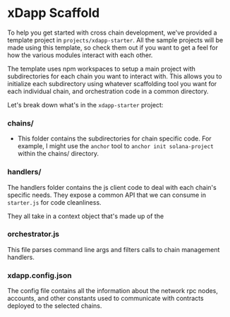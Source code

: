 # xDapp Scaffold

To help you get started with cross chain development, we've provided a template project in `projects/xdapp-starter`. All the sample projects will be made using this template, so check them out if you want to get a feel for how the various modules interact with each other.

The template uses npm workspaces to setup a main project with subdirectories for each chain you want to interact with. This allows you to initialize each subdirectory using whatever scaffolding tool you want for each individual chain, and orchestration code in a common directory. 

Let's break down what's in the `xdapp-starter` project:

### chains/
- This folder contains the subdirectories for chain specific code. For example, I might use the `anchor` tool to `anchor init solana-project` within the chains/ directory.

### handlers/ 
The handlers folder contains the js client code to deal with each chain's specific needs. They expose a common API that we can consume in `starter.js` for code cleanliness.

They all take in a context object that's made up of the

### orchestrator.js
This file parses command line args and filters calls to chain management handlers. 

### xdapp.config.json
The config file contains all the information about the network rpc nodes, accounts, and other constants used to communicate with contracts deployed to the selected chains.
